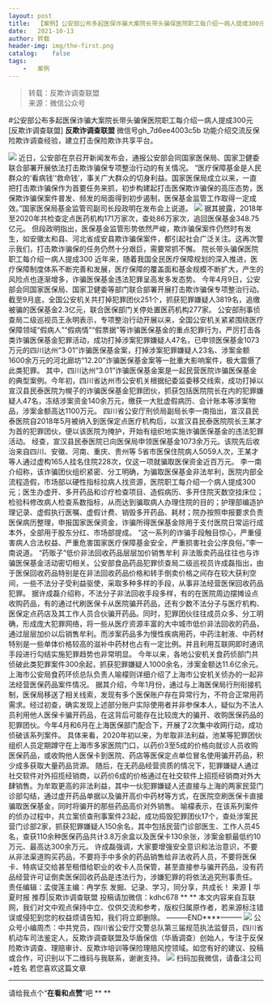 ```yaml
---
layout:	post
title:	【案例】公安部公布多起医保诈骗大案院长带头骗保医院职工每介绍一病人提成300元
date:	2021-10-13
author:	转载
header-img:	img/the-first.png
catalog:	false
tags:
	-	案例
---
```


<blockquote><p>转载：反欺诈调查联盟<br>
来源：微信公众号</p></blockquote>

#公安部公布多起医保诈骗大案院长带头骗保医院职工每介绍一病人提成300元
[反欺诈调查联盟]
**反欺诈调查联盟**
微信号gh_7d6ee4003c5b
功能介绍交流反保险欺诈调查经验，建立打击保险欺诈共享平台。

![]({{site.baseurl}}/postimg/L6usUGPiatBReuKrCClSKueOLeCTeCVWQhtzO5m3RRiceh42lmD0v2icCethiaJNb3ewvARB6ickTFZmEXpCFq0eC1g.jpeg)
近日，公安部在京召开新闻发布会，通报公安部会同国家医保局、国家卫健委联合部署开展依法打击欺诈骗保专项整治行动的有关情况。
“医疗保障基金是人民群众的‘看病钱’‘救命钱’，事关广大群众的切身利益。国家医保局成立以来，一直把打击欺诈骗保作为首要任务来抓，初步构建起打击医保欺诈骗保的高压态势，医保欺诈骗保案件普发、频发的局面得到初步遏制，医保基金监管工作取得一定成效。”国家医保局基金监管司副司长段政明在发布会上说道。
![]({{site.baseurl}}/postimg/L6usUGPiatBReuKrCClSKueOLeCTeCVWQkicicHd6XWvLTibCx09zGP2xlO0v7XoX45Hx6MMlqTbBhdB01ibhKGN4icg.png)
据其披露，2018年至2020年共检查定点医药机构171万家次，查处86万家次，追回医保基金348.75亿元。
但段政明指出，医保基金监管形势依然严峻，欺诈骗保案件仍然时有发生，如安徽太和县、河北省成安县欺诈骗保案件，都引起社会广泛关注。这再次警示我们，打击欺诈骗保的任务仍然十分艰巨，需要常抓不懈。
院长带头骗保医院职工每介绍一病人提成300
近年来，随着我国全民医疗保障规划的深入推进，医疗保障制度体系不断完善和发展，医疗保障的覆盖面和基金规模不断扩大，产生的风险点也逐渐增多，诈骗医保基金违法犯罪呈高发多发态势。
今年4月9日，公安部会同国家医保局、国家卫健委等部门联合部署开展打击欺诈骗保专项整治行动。截至9月底，全国公安机关共打掉犯罪团伙251个，抓获犯罪嫌疑人3819名，追缴被骗的医保基金2.3亿元，联合医保部门关停处置医药机构277家。
公安部刑事侦查局二级巡视员王永明表示，专项整治行动开展以来，全国公安机关紧紧围绕医疗保障领域“假病人”“假病情”“假票据”等诈骗医保基金的重点犯罪行为，严厉打击各类诈骗医保基金犯罪活动，成功打掉涉案犯罪嫌疑人47名，已申领医保基金1073万元的四川达州“3·01”诈骗医保基金案，打掉涉案犯罪嫌疑人23名、涉案金额1600余万元的河北廊坊“12.20”诈骗医保基金案等一批重大影响案件，极大震慑了此类犯罪。
其中，四川达州“3.01”诈骗医保基金案是一起民营医院诈骗医保基金的典型案例。今年初，四川省达州市公安机关根据纪委监委移交线索，成功打掉以宣汉县民泰医院为幌子的诈骗医保基金犯罪团伙，抓获包括医院院长在内的犯罪嫌疑人47名，冻结涉案资金140余万元，缴获一大批虚假病历、会计账本等涉案物品，涉案金额高达1100万元。
四川省公安厅刑侦局副局长李一南指出，宣汉县民泰医院自2018年5月被纳入到医保定点医疗机构后，以宣汉县民泰医院院长王某才为首的犯罪团伙，便以该医院为掩护，开始有组织地实施诈骗医保基金的违法犯罪活动。
经查，宣汉县民泰医院已向医保局申领医保基金1073余万元。该院先后收治来自四川、安徽、河南、重庆、贵州等
5省市医保住院病人5059人次，王某才等人通过虚构165人挂名住院228次，仅这一项就骗取医保资金近百万元。
李一南介绍称，该诈骗团伙组织紧密、分工明确，为骗取医保基金非法牟利，医院内部全流程造假，市场部以硬性指标拉病人找资源，医院职工每介绍一个病人提成300元；医生办虚开、多开药品和诊疗检查项目、造假病历、多开住院天数空挂床位；检验科修改病人检查系数指标，从而达到骗取病人办理住院的目的；护理部编造护理记录、虚假执行医嘱、虚假计费、销毁多开药品、耗材；院办按照申报要求负责医保病历整理，申报国家医保资金，诈骗所得医保基金除用于支付医院日常运行成本外，全部用于股东分红、市场部提成。
“这一系列的诈骗手段触目惊心，严重侵害病人合法权益、严重危害国家医疗保障基金安全，严重损害社会公序良俗。”李一南说道。
“药贩子”低价非法回收药品层层加价销售牟利
非法贩卖药品往往也与诈骗医保基金活动密切相关。公安部食品药品犯罪侦查局二级巡视员许成磊指出，由于医保回收药品特别是在非法回收药品价格和转手倒卖价格之间存在较大获利空间，一些不法分子受利益驱使，采取多种多样的手段，从事非法经营医保回收药品犯罪。
据许成磊介绍称，不法分子非法回收手段多样，有的在医院周边摆摊设点收购药品，有的通过代刷医保卡从医院骗开药品，还有少数不法分子与医疗机构、医保定点药店及其工作人员合伙骗开药品。同时，犯罪团伙往往成员众多、分工明确，形成庞大犯罪网络，将一些从医疗资源丰富的大中城市低价非法回收的药品，通过层层加价以后销售牟利。而涉案药品多为慢性疾病用药，中药注射液、中药材特别是一些单体价格较高的滋补中药材也占有一定比例。并且利用互联网即时通讯手段进行勾结实施犯罪趋势也非常明显。
今年以来，各地公安机关食药侦部门共侦破此类犯罪案件300余起，抓获犯罪嫌疑人1000余名，涉案金额达11.6亿余元。
上海市公安局食药环侦总队负责人喻檬则详细介绍了上海市公安机关侦办的一起非法经营医保药品案件情况。
据其介绍，今年1月份，通过与上海医保局行刑衔接机制，医保局移送了相关线索，发现有多个医保账户存在异常行为，不符合正常用药需求。经过初查，确实发现上述部分账户实际使用者并非参保本人，疑似为不法人员利用他人医保卡骗开药品，在这背后可能存在比较庞大的骗开、收购医保药品的犯罪团伙。今年4月和6月在上海医保部门配合下，开展了2次集中收网行动，成功侦破该系列案件。
具体来看，2020年初以来，为牟取非法利益，池某等犯罪团伙组织人员定期蹲守在上海市多家医院门口，以药价3至5成的价格向就诊人员收购医保药品，或收购他人医保卡到医院、药店等医保定点单位冒名使用骗开药品，积少成多获取大量药品货源。
随后，在无药品经营资质的情况下，犯罪嫌疑人通过社交软件对外招揽经销商，以药价6成的价格通过在社交软件上招揽经销商对外大肆销售。为牟取更高的非法利益，其中一伙犯罪嫌疑人还直接与上海的两家民营门诊部勾结，通过虚开药品单据以及骗开高价中药材等方式，在医院空刷医保卡直接骗取医保基金，同时将骗开的那些药品高价对外销售。
喻檬表示，在该系列案件的侦办过程中，共立案侦查刑事案件23起，成功捣毁犯罪团伙17个，查处涉案民营门诊部2家，抓获犯罪嫌疑人150余名，其中包括民营门诊部医生、工作人员45名，查获110余种医保药品共计3.8万余盒以及医保卡130余张，涉案金额最低约10万元、最高达300余万元。
许成磊强调，大家要增强安全意识和法治意识，不要从非法渠道购买药品，不要将手中多余的药品销售给非法收药人员，不要将医保卡、特病证交给甚至租借给职业的收卡人员保管，甚至直接参与骗开药品，没有药品经营许可证倒卖医保回收药品是违法行为，涉嫌犯罪的将依法追究刑事责任。
责任编辑：孟俊莲主编：冉学东
发掘、记录、学习，同分享，共成长！
来源┃华夏时报
推荐|反欺诈调查联盟
投稿请加微信：kdhc678
**
**
本文内容来自互联网，我们对文中观点保持中立、仅供交流和参考，版权归属原作者，若来源标注错误或侵犯到您的权益烦请告知，我们将立即删除。
———END****———
![]({{site.baseurl}}/postimg/L6usUGPiatBSs5Yxdp5NU9dpdqWanE7Mq7XpTo0mwlia1gia9NNFGTRYKdpVvrK2KgpAPictg52F8U9sicXI1jQ1dzA.jpeg)
公众号小编周杰：中共党员，四川省公安厅交警总队第三届规范执法监督员，四川省机动车司法鉴定人，反欺诈调查联盟及华盾保信（华盾调查）创始人，专注于反保险欺诈调查、理赔审计、反欺诈培训等保险理赔风控领域。如您有好的建议、投稿或合作，可识别以下二维码与我联系，谢谢支持。
![]({{site.baseurl}}/postimg/L6usUGPiatBQLNFXicXXQxXBwjwUmJlPGF0q5ZibOM9kCzhXR7EE7aTbgZIVibDd94F2CTC1GUb6zkDHLFKrVHibfjg.jpeg)
扫码加我微信，请备注公司+姓名
若您喜欢这篇文章
****
请给我点个“**在看和点赞**”吧
**
**
